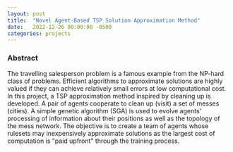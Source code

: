 ```yaml
---
layout: post
title:  "Novel Agent-Based TSP Solution Approximation Method"
date:   2022-12-26 00:00:00 -0500
categories: projects
---
```


### Abstract
The travelling salesperson problem is a famous example from the NP-hard class of problems.  Efficient algorithms to approximate solutions are highly valued if they can achieve relatively small errors at low computational cost. In this project, a TSP approximation method inspired by cleaning up is developed. A pair of agents cooperate to clean up (visit) a set of messes (cities).  A simple genetic algorithm (SGA) is used to evolve agents' processing of information about their positions as well as the topology of the mess network.  The objective is to create a team of agents whose rulesets may inexpensively approximate solutions as the largest cost of computation is "paid upfront" through the training process.
